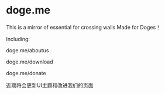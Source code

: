 # doge.me

This is a mirror of essential for crossing walls 
Made for Doges！

Including: 

doge.me/aboutus 

doge.me/download 

doge.me/donate

近期将会更新UI主题和改进我们的页面

